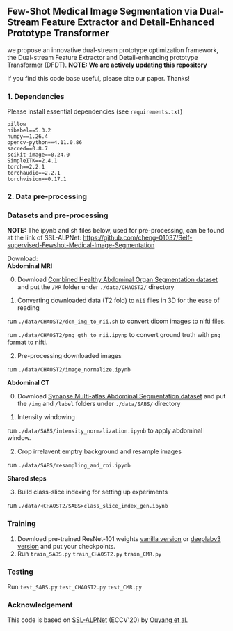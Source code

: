 ## Few-Shot Medical Image Segmentation via Dual-Stream Feature  Extractor and Detail-Enhanced Prototype Transformer


we propose an innovative dual-stream prototype optimization framework, the Dual-stream Feature Extractor and Detail-enhancing prototype Transformer (DFDT).
**NOTE: We are actively updating this repository**

If you find this code base useful, please cite our paper. Thanks!


### 1. Dependencies

Please install essential dependencies (see `requirements.txt`) 

```
pillow
nibabel==5.3.2
numpy==1.26.4
opencv-python==4.11.0.86 
sacred==0.8.7
scikit-image==0.24.0
SimpleITK==2.4.1
torch==2.2.1
torchaudio==2.2.1
torchvision==0.17.1
```

### 2. Data pre-processing 

### Datasets and pre-processing
**NOTE:** The ipynb and sh files below, used for pre-processing, can be found at the link of SSL-ALPNet: https://github.com/cheng-01037/Self-supervised-Fewshot-Medical-Image-Segmentation 

Download:  
**Abdominal MRI**

0. Download [Combined Healthy Abdominal Organ Segmentation dataset](https://chaos.grand-challenge.org/) and put the `/MR` folder under `./data/CHAOST2/` directory

1. Converting downloaded data (T2 fold) to `nii` files in 3D for the ease of reading

run `./data/CHAOST2/dcm_img_to_nii.sh` to convert dicom images to nifti files.

run `./data/CHAOST2/png_gth_to_nii.ipynp` to convert ground truth with `png` format to nifti.

2. Pre-processing downloaded images

run `./data/CHAOST2/image_normalize.ipynb`

**Abdominal CT**

0. Download [Synapse Multi-atlas Abdominal Segmentation dataset](https://www.synapse.org/#!Synapse:syn3193805/wiki/217789) and put the `/img` and `/label` folders under `./data/SABS/` directory

1. Intensity windowing 

run `./data/SABS/intensity_normalization.ipynb` to apply abdominal window.

2. Crop irrelavent emptry background and resample images

run `./data/SABS/resampling_and_roi.ipynb` 

**Shared steps**

3. Build class-slice indexing for setting up experiments

run `./data/<CHAOST2/SABS>class_slice_index_gen.ipynb`  

### Training  
1. Download pre-trained ResNet-101 weights [vanilla version](https://download.pytorch.org/models/resnet101-63fe2227.pth) or [deeplabv3 version](https://download.pytorch.org/models/deeplabv3_resnet101_coco-586e9e4e.pth) and put your checkpoints.
2. Run `train_SABS.py`
       `train_CHAOST2.py`
       `train_CMR.py`

### Testing
Run `test_SABS.py`
    `test_CHAOST2.py`
    `test_CMR.py`

### Acknowledgement
This code is based on [SSL-ALPNet](https://arxiv.org/abs/2007.09886v2) (ECCV'20) by [Ouyang et al.](https://github.com/cheng-01037/Self-supervised-Fewshot-Medical-Image-Segmentation.git)
